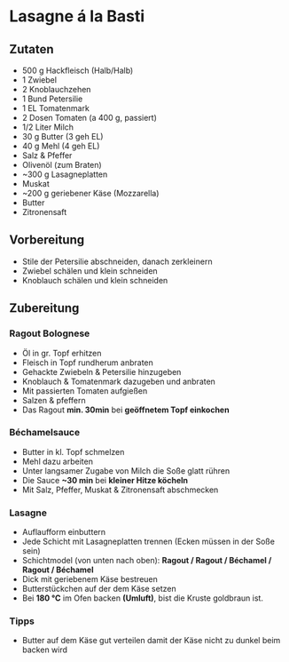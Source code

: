 # Lasagne á la Basti
## Zutaten
- 500 g Hackfleisch (Halb/Halb)
- 1 Zwiebel- 2 Knoblauchzehen- 1 Bund Petersilie- 1 EL Tomatenmark- 2 Dosen Tomaten (a 400 g, passiert)- 1/2 Liter Milch- 30 g Butter (3 geh EL)- 40 g Mehl (4 geh EL)- Salz & Pfeffer- Olivenöl (zum Braten)- ~300 g Lasagneplatten- Muskat- ~200 g geriebener Käse (Mozzarella)- Butter- Zitronensaft

## Vorbereitung
- Stile der Petersilie abschneiden, danach zerkleinern- Zwiebel schälen und klein schneiden- Knoblauch schälen und klein schneiden

## Zubereitung
### Ragout Bolognese
- Öl in gr. Topf erhitzen- Fleisch in Topf  rundherum anbraten- Gehackte Zwiebeln & Petersilie hinzugeben- Knoblauch & Tomatenmark dazugeben und anbraten- Mit passierten Tomaten aufgießen- Salzen & pfeffern- Das Ragout **min. 30min** bei **geöffnetem Topf einkochen**

### Béchamelsauce
- Butter in kl. Topf schmelzen - Mehl dazu arbeiten- Unter langsamer Zugabe von Milch die Soße glatt rühren- Die Sauce **~30 min** bei **kleiner Hitze köcheln**- Mit Salz, Pfeffer, Muskat & Zitronensaft abschmecken### Lasagne
- Auflaufform einbuttern- Jede Schicht mit Lasagneplatten trennen (Ecken müssen in der Soße sein)- Schichtmodel (von unten nach oben): **Ragout / Ragout / Béchamel / Ragout / Béchamel**- Dick mit geriebenem Käse bestreuen- Butterstückchen auf der dem Käse setzen- Bei **180 °C** im Ofen backen **(Umluft)**, bist die Kruste goldbraun ist.### Tipps
- Butter auf dem Käse gut verteilen damit der Käse nicht zu dunkel beim backen wird
